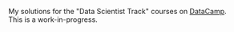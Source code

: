 My solutions for the "Data Scientist Track" courses on [DataCamp](https://www.datacamp.com/profile/zemahran).<br>
This is a work-in-progress.
